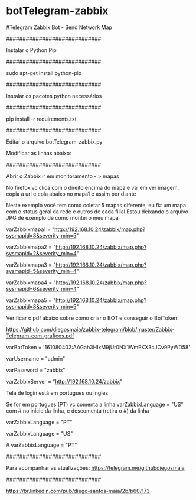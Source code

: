 # botTelegram-zabbix
#Telegram Zabbix Bot - Send Network Map


\#############################

Instalar o Python Pip

\#############################


sudo apt-get install python-pip

\#############################

Instalar os pacotes python necessários

\#############################


pip install -r requirements.txt

\#############################

Editar o arquivo botTelegram-zabbix.py

Modificar as linhas abaixo:

\#############################


Abrir o Zabbix ir em monitoramento - > mapas

No firefox vc clica com o direito encima do mapa e vai em ver imagem, copia a url e cola abaixo no mapa1 e assim por diante

Neste exemplo você tem como coletar 5 mapas diferente, eu fiz um mapa com o status geral da rede e outros de cada filial.Estou deixando o arquivo JPG de exemplo de como montei o meu mapa 

varZabbixmapa1 = "http://192.168.10.24/zabbix/map.php?sysmapid=8&severity_min=5"

varZabbixmapa2 = "http://192.168.10.24/zabbix/map.php?sysmapid=2&severity_min=4"

varZabbixmapa3 = "http://192.168.10.24/zabbix/map.php?sysmapid=5&severity_min=4"

varZabbixmapa4 = "http://192.168.10.24/zabbix/map.php?sysmapid=6&severity_min=4"

varZabbixmapa5 = "http://192.168.10.24/zabbix/map.php?sysmapid=8&severity_min=5"


Verificar o pdf abaixo sobre como criar o BOT e conseguir o BotToken

https://github.com/diegosmaia/zabbix-telegram/blob/master/Zabbix-Telegram-com-graficos.pdf

varBotToken = '161080402:AAGah3HIxM9jUr0NX1WmEKX3cJCv9PyWD58'


varUsername = "admin"

varPassword = "zabbix"

varZabbixServer = "http://192.168.10.24/zabbix"

Tela de login está em portugues ou Ingles

Se for em portugues (PT) vc comenta a linha varZabbixLanguage = "US" com # no início da linha, e descomenta (retira o #) da linha 

varZabbixLanguage = "PT"


varZabbixLanguage = "US"


\# varZabbixLanguage = "PT"


\#############################

Para acompanhar as atualizações: 
https://telegram.me/githubdiegosmaia

\#############################


https://br.linkedin.com/pub/diego-santos-maia/2b/b60/173
